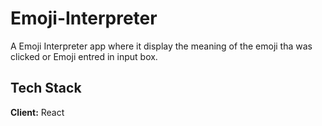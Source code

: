 # Emoji-Interpreter

A Emoji Interpreter app where it display the meaning of the emoji tha was clicked or Emoji entred in input box.


## Tech Stack

**Client:** React


